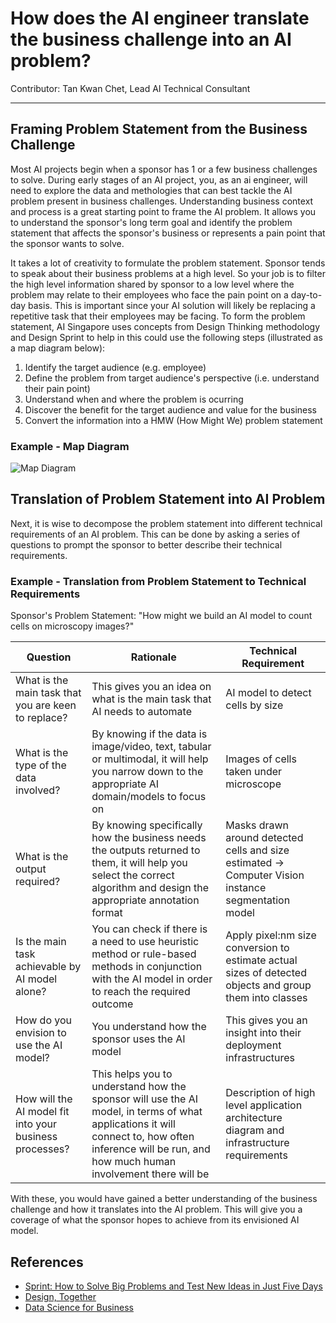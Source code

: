 # How does the AI engineer translate the business challenge into an AI problem?
Contributor: Tan Kwan Chet, Lead AI Technical Consultant

---

## Framing Problem Statement from the Business Challenge

Most AI projects begin when a sponsor has 1 or a few business challenges to solve. During early stages of an AI project, you, as an ai engineer, will need to explore the data and methologies that can best tackle the AI problem present in business challenges.  Understanding business context and process is a great starting point to frame the AI problem. It allows you to understand the sponsor's long term goal and identify the problem statement that affects the sponsor's business or represents a pain point that the sponsor wants to solve.

It takes a lot of creativity to formulate the problem statement. Sponsor tends to speak about their business problems at a high level. So your job is to filter the high level information shared by sponsor to a low level where the problem may relate to their employees who face the pain point on a day-to-day basis. This is important since your AI solution will likely be replacing a repetitive task that their employees may be facing. To form the problem statement, AI Singapore uses concepts from Design Thinking methodology and Design Sprint to help in this could use the following steps (illustrated as a map diagram below):

1. Identify the target audience (e.g. employee)
2. Define the problem from target audience's perspective (i.e. understand their pain point)
3. Understand when and where the problem is ocurring
4. Discover the benefit for the target audience and value for the business
5. Convert the information into a HMW (How Might We) problem statement 

### Example - Map Diagram

![Map Diagram](../assets/images/diagrams/map_diagram.jpg)


## Translation of Problem Statement into AI Problem

Next, it is wise to decompose the problem statement into different technical requirements of an AI problem. This can be done by asking a series of questions to prompt the sponsor to better describe their technical requirements. 

### Example - Translation from Problem Statement to Technical Requirements

Sponsor's Problem Statement: "How might we build an AI model to count cells on microscopy images?"

|  Question | Rationale |Technical Requirement |
|---|---|---|
| What is the main task that you are keen to replace? | This gives you an idea on what is the main task that AI needs to automate |  AI model to detect cells by size |
|  What is the type of the data involved? | By knowing if the data is image/video, text, tabular or multimodal, it will help you narrow down to the appropriate AI domain/models to focus on | Images of cells taken under microscope |
| What is the output required? | By knowing specifically how the business needs the outputs returned to them, it will help you select the correct algorithm and design the appropriate annotation format | Masks drawn around detected cells and size estimated -> Computer Vision instance segmentation model |
| Is the main task achievable by AI model alone?| You can check if there is a need to use heuristic method or rule-based methods in conjunction with the AI model in order to reach the required outcome | Apply pixel:nm size conversion to estimate actual sizes of detected objects and group them into classes |
| How do you envision to use the AI model? | You understand how the sponsor uses the AI model | This gives you an insight into their deployment infrastructures|
| How will the AI model fit into your business processes? | This helps you to understand how the sponsor will use the AI model, in terms of what applications it will connect to, how often inference will be run, and how much human involvement there will be | Description of high level application architecture diagram and infrastructure requirements |

With these, you would have gained a better understanding of the business challenge and how it translates into the AI problem. This will give you a coverage of what the sponsor hopes to achieve from its envisioned AI model. 

## References
- [Sprint: How to Solve Big Problems and Test New Ideas in Just Five Days](https://www.thesprintbook.com/the-design-sprint)
- [Design, Together](https://www.thoughtworks.com/insights/blog/experience-design/design--together)
- [Data Science for Business](https://www.oreilly.com/library/view/data-science-for/9781449374273/)
